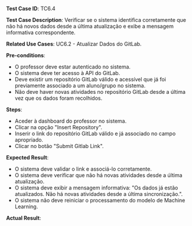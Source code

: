**Test Case ID**: TC6.4  

**Test Case Description**: Verificar se o sistema identifica corretamente que não há novos dados desde a última atualização e exibe a mensagem informativa correspondente.  

**Related Use Cases**: UC6.2 - Atualizar Dados do GitLab.

**Pre-conditions**:  

- O professor deve estar autenticado no sistema.  
- O sistema deve ter acesso à API do GitLab.  
- Deve existir um repositório GitLab válido e acessível que já foi previamente associado a um aluno/grupo no sistema.  
- Não deve haver novas atividades no repositório GitLab desde a última vez que os dados foram recolhidos.  

**Steps**:  

- Aceder à dashboard do professor no sistema.  
- Clicar na opção "Insert Repository".  
- Inserir o link do repositório GitLab válido e já associado no campo apropriado.  
- Clicar no botão "Submit Gitlab Link".  

**Expected Result**:  

- O sistema deve validar o link e associá-lo corretamente.  
- O sistema deve verificar que não há novas atividades desde a última atualização.  
- O sistema deve exibir a mensagem informativa: "Os dados já estão atualizados. Não há novas atividades desde a última sincronização.".  
- O sistema não deve reiniciar o processamento do modelo de Machine Learning.

**Actual Result**: